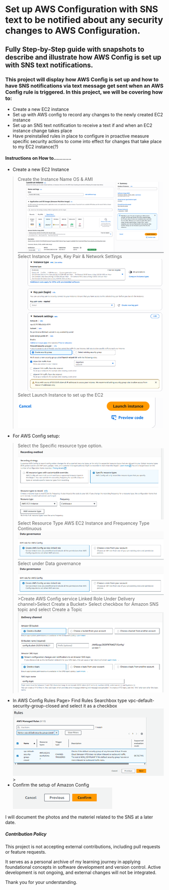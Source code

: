 # Set up AWS Configuration with SNS text to be notified about any security changes to AWS Configuration.

## Fully Step-by-Step guide with snapshots to describe and illustrate how AWS Config is set up with SNS text notifications.

### This project will display how AWS Config is set up and how to have SNS notifications via text message get sent when an AWS Config rule is triggered.  In this project, we will be covering how to:
* Create a new EC2 instance
* Set up with AWS config to record any changes to the newly created EC2 instance
* Set up an SNS text notification to receive a text if and when an EC2 instance change takes place
* Have preinstalled rules in place to configure in proactive measure specific security actions to come into effect for changes that take place to my EC2 instance(?)

#### Instructions on How to............
* Create a new EC2 Instance
>Create the Instance Name OS & AMI![image alt](https://github.com/Cheskieman/AWS-Configuration-with-SNS/blob/main/Launch%20and%20Instance%20Name%20,%20Application%20OS%20AMI%20Setup.png?raw=true)
> Select Instance Type, Key Pair & Network Settings![image alt](https://github.com/Cheskieman/AWS-Configuration-with-SNS/blob/main/Launch%20An%20Instance%20Instance%20type%20Key%20Pair%20Network%20Settings.png?raw=true)
>Select Launch Instance to set up the EC2 ![image alt](https://github.com/Cheskieman/AWS-Configuration-with-SNS/blob/main/Launch%20and%20Instance%20Select%20Launch%20Instance.png?raw=true)
* For AWS Config setup:
 > Select the Specific resource type option.![image alt](https://github.com/Cheskieman/AWS-Configuration-with-SNS/blob/main/AWS%20CONFIG%20RECORDING%20Setting%20PAGE.png?raw=true)
 >  Select Resource Type AWS EC2 Instance and Frequencey Type Continuous![image alt](https://github.com/Cheskieman/AWS-Configuration-with-SNS/blob/main/AWS%20Configuration%20Data%20Governace%20.png?raw=true)
 > Select under Data governance![image alt](https://github.com/Cheskieman/AWS-Configuration-with-SNS/blob/main/AWS%20Configuration%20Data%20Governace%20.png?raw=true) >Create AWS Config service Linked Role
> Under Delivery channel>Select Create a Bucket> Select checkbox for Amazon SNS topic and select Create a Topic![image alt](https://github.com/Cheskieman/AWS-Configuration-with-SNS/blob/main/AWS%20CONFIG%20DELIVERY%20ADDRESS%20AND%20SNS%20SETTING%20PAGE.png?raw=true)
* In AWS Config Rules Page> Find Rules Searchbox type vpc-default-security-group-closed and select it as a checkbox![image alt](https://github.com/Cheskieman/AWS-Configuration-with-SNS/blob/main/AWS%20Config%20Rules%20Page.png?raw=true)> 
* Confirm the setup of Amazon Config![image alt](https://github.com/Cheskieman/AWS-Configuration-with-SNS/blob/main/AWS%20Config%20Review%20Confirm%20.png?raw=true)

I will document the photos and the materiel related to the SNS at a later date.

##### Contribution Policy

This project is not accepting external contributions, including pull requests or feature requests.

It serves as a personal archive of my learning journey in applying foundational concepts in software development and version control. Active development is not ongoing, and external changes will not be integrated.

Thank you for your understanding.



